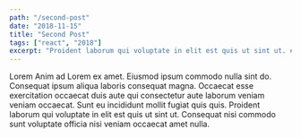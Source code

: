 ```yaml
---
path: "/second-post"
date: "2018-11-15"
title: "Second Post"
tags: ["react", "2018"]
excerpt: "Proident laborum qui voluptate in elit est quis ut sint ut. # sin(x) #Consequat ..."
---
```


Lorem Anim ad Lorem ex amet. Eiusmod ipsum commodo nulla sint do. Consequat ipsum aliqua laboris consequat magna. Occaecat esse exercitation occaecat duis aute qui consectetur aute laborum veniam veniam occaecat. Sunt eu incididunt mollit fugiat quis quis. Proident laborum qui voluptate in elit est quis ut sint ut. Consequat nisi commodo sunt voluptate officia nisi veniam occaecat amet nulla.
